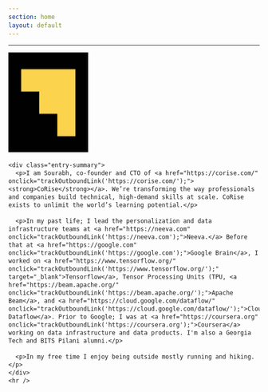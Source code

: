 ```yaml
---
section: home
layout: default
---
```


<div class="hfeed">
  <hr />
  <div class="hentry post no-border">
    <a href="https://corise.com/" onclick="trackOutboundLink('https://corise.com/');"><img src="/images/contents/icon.png" alt="CoRise" class="archive-thumbnail home-thumbnail" width="160" height="200" /></a>

    <div class="entry-summary">
      <p>I am Sourabh, co-founder and CTO of <a href="https://corise.com/" onclick="trackOutboundLink('https://corise.com/');"><strong>CoRise</strong></a>. We’re transforming the way professionals and companies build technical, high-demand skills at scale. CoRise exists to unlimit the world’s learning potential.</p>

      <p>In my past life; I lead the personalization and data infrastructure teams at <a href="https://neeva.com" onclick="trackOutboundLink('https://neeva.com');">Neeva.</a> Before that at <a href="https://google.com" onclick="trackOutboundLink('https://google.com');">Google Brain</a>, I worked on <a href="https://www.tensorflow.org/" onclick="trackOutboundLink('https://www.tensorflow.org/');" target="_blank">Tensorflow</a>, Tensor Processing Units (TPU, <a href="https://beam.apache.org/" onclick="trackOutboundLink('https://beam.apache.org/');">Apache Beam</a>, and <a href="https://cloud.google.com/dataflow/" onclick="trackOutboundLink('https://cloud.google.com/dataflow/');">Cloud Dataflow</a>. Prior to Google; I was at <a href="https://coursera.org" onclick="trackOutboundLink('https://coursera.org');">Coursera</a> working on data infrastructure and data products. I'm also a Georgia Tech and BITS Pilani alumni.</p>

      <p>In my free time I enjoy being outside mostly running and hiking.</p>
    </div>
    <hr />

  </div>
</div>
